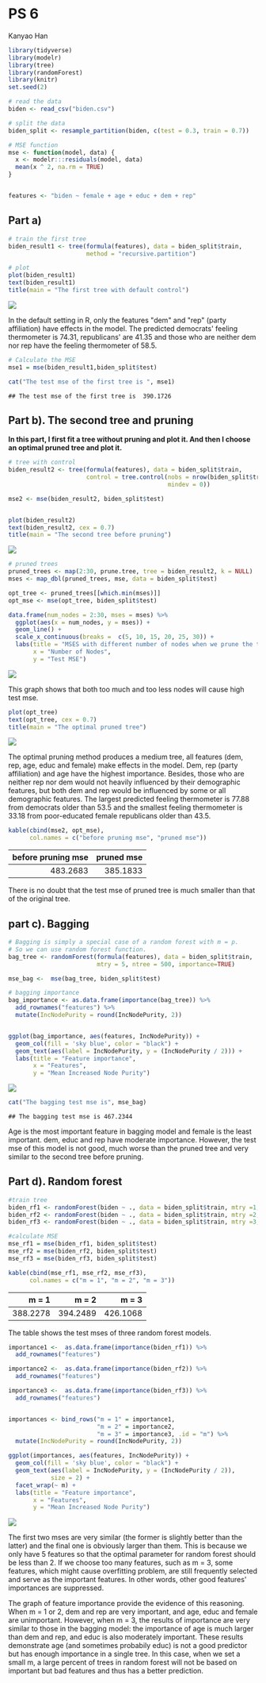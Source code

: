 PS 6
================
Kanyao Han

``` r
library(tidyverse)
library(modelr)
library(tree)
library(randomForest)
library(knitr)
set.seed(2)
```

``` r
# read the data
biden <- read_csv("biden.csv")

# split the data
biden_split <- resample_partition(biden, c(test = 0.3, train = 0.7))

# MSE function
mse <- function(model, data) {
  x <- modelr:::residuals(model, data)
  mean(x ^ 2, na.rm = TRUE)
}


features <- "biden ~ female + age + educ + dem + rep"
```

Part a)
-------

``` r
# train the first tree
biden_result1 <- tree(formula(features), data = biden_split$train,
                      method = "recursive.partition")
```

``` r
# plot
plot(biden_result1)
text(biden_result1) 
title(main = "The first tree with default control")
```

![](PS_6_files/figure-markdown_github-ascii_identifiers/unnamed-chunk-4-1.png)

In the default setting in R, only the features "dem" and "rep" (party affiliation) have effects in the model. The predicted democrats' feeling thermometer is 74.31, republicans' are 41.35 and those who are neither dem nor rep have the feeling thermometer of 58.5.

``` r
# Calculate the MSE
mse1 = mse(biden_result1,biden_split$test)

cat("The test mse of the first tree is ", mse1)
```

    ## The test mse of the first tree is  390.1726

Part b). The second tree and pruning
------------------------------------

**In this part, I first fit a tree without pruning and plot it. And then I choose an optimal pruned tree and plot it.**

``` r
# tree with control
biden_result2 <- tree(formula(features), data = biden_split$train,
                      control = tree.control(nobs = nrow(biden_split$train),
                                             mindev = 0))

mse2 <- mse(biden_result2, biden_split$test)


plot(biden_result2)
text(biden_result2, cex = 0.7) 
title(main = "The second tree before pruning")
```

![](PS_6_files/figure-markdown_github-ascii_identifiers/unnamed-chunk-6-1.png)

``` r
# pruned trees
pruned_trees <- map(2:30, prune.tree, tree = biden_result2, k = NULL)
mses <- map_dbl(pruned_trees, mse, data = biden_split$test)

opt_tree <- pruned_trees[[which.min(mses)]]
opt_mse <- mse(opt_tree, biden_split$test)

data.frame(num_nodes = 2:30, mses = mses) %>%
  ggplot(aes(x = num_nodes, y = mses)) +
  geom_line() + 
  scale_x_continuous(breaks =  c(5, 10, 15, 20, 25, 30)) +
  labs(title = "MSES with different number of nodes when we prune the tree",
       x = "Number of Nodes",
       y = "Test MSE")
```

![](PS_6_files/figure-markdown_github-ascii_identifiers/unnamed-chunk-7-1.png)

This graph shows that both too much and too less nodes will cause high test mse.

``` r
plot(opt_tree)
text(opt_tree, cex = 0.7)
title(main = "The optimal pruned tree")
```

![](PS_6_files/figure-markdown_github-ascii_identifiers/unnamed-chunk-8-1.png)

The optimal pruning method produces a medium tree, all features (dem, rep, age, educ and female) make effects in the model. Dem, rep (party affiliation) and age have the highest importance. Besides, those who are neither rep nor dem would not heavily influenced by their demographic features, but both dem and rep would be influenced by some or all demographic features. The largest predicted feeling thermometer is 77.88 from democrats older than 53.5 and the smallest feeling thermometer is 33.18 from poor-educated female republicans older than 43.5.

``` r
kable(cbind(mse2, opt_mse),
      col.names = c("before pruning mse", "pruned mse"))
```

|  before pruning mse|  pruned mse|
|-------------------:|-----------:|
|            483.2683|    385.1833|

There is no doubt that the test mse of pruned tree is much smaller than that of the original tree.

part c). Bagging
----------------

``` r
# Bagging is simply a special case of a random forest with m = p. 
# So we can use random forest function.
bag_tree <- randomForest(formula(features), data = biden_split$train, 
                         mtry = 5, ntree = 500, importance=TRUE)

mse_bag <-  mse(bag_tree, biden_split$test)
```

``` r
# bagging importance
bag_importance <- as.data.frame(importance(bag_tree)) %>%
  add_rownames("features") %>%
  mutate(IncNodePurity = round(IncNodePurity, 2))


ggplot(bag_importance, aes(features, IncNodePurity)) +
  geom_col(fill = 'sky blue', color = "black") +
  geom_text(aes(label = IncNodePurity, y = (IncNodePurity / 2))) +
  labs(title = "Feature importance",
       x = "Features",
       y = "Mean Increased Node Purity")
```

![](PS_6_files/figure-markdown_github-ascii_identifiers/unnamed-chunk-11-1.png)

``` r
cat("The bagging test mse is", mse_bag)
```

    ## The bagging test mse is 467.2344

Age is the most important feature in bagging model and female is the least important. dem, educ and rep have moderate importance. However, the test mse of this model is not good, much worse than the pruned tree and very similar to the second tree before pruning.

Part d). Random forest
----------------------

``` r
#train tree
biden_rf1 <- randomForest(biden ~ ., data = biden_split$train, mtry =1,ntree = 500)
biden_rf2 <- randomForest(biden ~ ., data = biden_split$train, mtry =2,ntree = 500)
biden_rf3 <- randomForest(biden ~ ., data = biden_split$train, mtry =3,ntree = 500)
```

``` r
#calculate MSE
mse_rf1 = mse(biden_rf1, biden_split$test)
mse_rf2 = mse(biden_rf2, biden_split$test)
mse_rf3 = mse(biden_rf3, biden_split$test)

kable(cbind(mse_rf1, mse_rf2, mse_rf3),
      col.names = c("m = 1", "m = 2", "m = 3"))
```

|     m = 1|     m = 2|     m = 3|
|---------:|---------:|---------:|
|  388.2278|  394.2489|  426.1068|

The table shows the test mses of three random forest models.

``` r
importance1 <-  as.data.frame(importance(biden_rf1)) %>%
  add_rownames("features")

importance2 <-  as.data.frame(importance(biden_rf2)) %>%
  add_rownames("features")

importance3 <-  as.data.frame(importance(biden_rf3)) %>%
  add_rownames("features")


importances <- bind_rows("m = 1" = importance1, 
                         "m = 2" = importance2, 
                         "m = 3" = importance3, .id = "m") %>%
  mutate(IncNodePurity = round(IncNodePurity, 2))

ggplot(importances, aes(features, IncNodePurity)) +
  geom_col(fill = 'sky blue', color = "black") +
  geom_text(aes(label = IncNodePurity, y = (IncNodePurity / 2)),
            size = 2) +
  facet_wrap(~ m) +
  labs(title = "Feature importance",
       x = "Features",
       y = "Mean Increased Node Purity")
```

![](PS_6_files/figure-markdown_github-ascii_identifiers/unnamed-chunk-15-1.png)

The first two mses are very similar (the former is slightly better than the latter) and the final one is obviously larger than them. This is because we only have 5 features so that the optimal parameter for random forest should be less than 2. If we choose too many features, such as m = 3, some features, which might cause overfitting problem, are still frequently selected and serve as the important features. In other words, other good features' importances are suppressed.

The graph of feature importance provide the evidence of this reasoning. When m = 1 or 2, dem and rep are very important, and age, educ and female are unimportant. However, when m = 3, the results of importance are very similar to those in the bagging model: the importance of age is much larger than dem and rep, and educ is also moderately important. These results demonstrate age (and sometimes probabily educ) is not a good predictor but has enough importance in a single tree. In this case, when we set a small m, a large percent of trees in random forest will not be based on important but bad features and thus has a better prediction.
